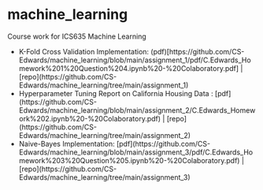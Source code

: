 # machine_learning
Course work for ICS635 Machine Learning


<ul>
<li> K-Fold Cross Validation Implementation: (pdf)[https://github.com/CS-Edwards/machine_learning/blob/main/assignment_1/pdf/C.Edwards_Homework%201%20Question%204.ipynb%20-%20Colaboratory.pdf] | [repo](https://github.com/CS-Edwards/machine_learning/tree/main/assignment_1)
<li> Hyperparameter Tuning Report on California Housing Data : [pdf](https://github.com/CS-Edwards/machine_learning/blob/main/assignment_2/C.Edwards_Homework%202.ipynb%20-%20Colaboratory.pdf) | [repo](https://github.com/CS-Edwards/machine_learning/tree/main/assignment_2)
<li> Naive-Bayes Implementation: [pdf](https://github.com/CS-Edwards/machine_learning/blob/main/assignment_3/pdf/C.Edwards_Homework%203%20Question%205.ipynb%20-%20Colaboratory.pdf) | [repo](https://github.com/CS-Edwards/machine_learning/tree/main/assignment_3)



</ul>
